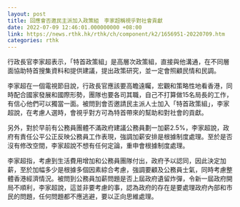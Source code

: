 ```yaml
---
layout: post
title: 回應會否邀民主派加入政策組　李家超稱視乎對社會貢獻
date: 2022-07-09 12:46:01.000000000 +08:00
link: https://news.rthk.hk/rthk/ch/component/k2/1656951-20220709.htm
categories: rthk
---
```


行政長官李家超表示，「特首政策組」是高層次政策組，直接與他溝通，在不同層面協助特首搜集資料和提供建議，提出政策研究，並一定會照顧民情和民調。

李家超在一個電視節目說，行政長官應該要高瞻遠矚，宏觀和策略性地看香港，同時配合國家發展和國際形勢，團隊也要各司其職，自己不打算做15名局長的工作，有信心他們可以獨當一面。被問到會否邀請民主派人士加入「特首政策組」，李家超說，在考慮人選時，會視乎對方可為特首帶來的幫助和對社會的貢獻。

另外，對於早前有公務員團體不滿政府建議公務員劃一加薪2.5%，李家超說，政府有責任公平公正反映公務員工作表現，強調加薪安排是根據制度處理。至於是否沒有修改空間，李家超說不想有任何定論，重申會根據制度處理。 

李家超指，考慮到生活費用增加和公務員團隊付出，政府予以認同，因此決定加薪，至於加幅多少是根據多個因素綜合考慮，強調要顧及公務員士氣，同時考慮整體香港經濟情況。被問到公務員加薪問題是否上屆政府遺留炸彈，令新一屆政府開局不順利，李家超說，這並非要考慮的事，認為政府的存在是要處理政府內部和市民的問題，任何問題都不應逃避，要以正向思維處理。
